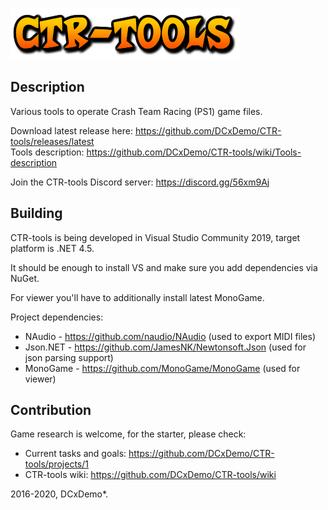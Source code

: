 ![CTR-tools](ctr-tools-logo.png)

## Description
Various tools to operate Crash Team Racing (PS1) game files.

Download latest release here: https://github.com/DCxDemo/CTR-tools/releases/latest \
Tools description: https://github.com/DCxDemo/CTR-tools/wiki/Tools-description

Join the CTR-tools Discord server: https://discord.gg/56xm9Aj

## Building
CTR-tools is being developed in Visual Studio Community 2019, target platform is .NET 4.5.

It should be enough to install VS and make sure you add dependencies via NuGet.

For viewer you'll have to additionally install latest MonoGame.

Project dependencies:
* NAudio - https://github.com/naudio/NAudio (used to export MIDI files)
* Json.NET - https://github.com/JamesNK/Newtonsoft.Json (used for json parsing support)
* MonoGame - https://github.com/MonoGame/MonoGame (used for viewer)

## Contribution
Game research is welcome, for the starter, please check:
* Current tasks and goals: https://github.com/DCxDemo/CTR-tools/projects/1
* CTR-tools wiki: https://github.com/DCxDemo/CTR-tools/wiki

2016-2020, DCxDemo*.
